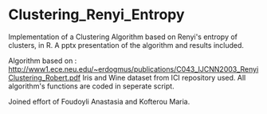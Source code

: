 # Clustering_Renyi_Entropy
Implementation of a Clustering Algorithm based on Renyi's entropy of clusters, in R. A pptx presentation of the algorithm and results included.

Algorithm based on : http://www1.ece.neu.edu/~erdogmus/publications/C043_IJCNN2003_RenyiClustering_Robert.pdf
Iris and Wine dataset from ICI repository used.
All algorithm's functions are coded in seperate script.

Joined effort of Foudoyli Anastasia and Kofterou Maria.
